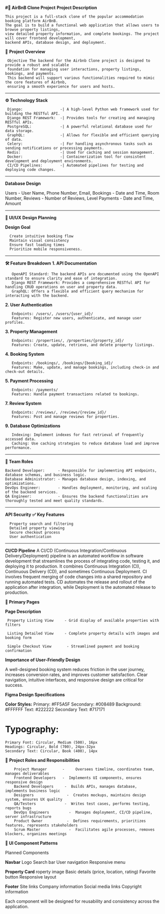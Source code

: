 **#🏡 AirBnB Clone Project**
  **Project Description**
    
    This project is a full-stack clone of the popular accommodation booking platform AirBnB. 
    The goal is to build a functional web application that allows users to browse property listings, 
    view detailed property information, and complete bookings. The project will cover frontend development, 
    backend APIs, database design, and deployment.
    
📌 **Project Overview**

     Objective The backend for the Airbnb Clone project is designed to provide a robust and scalable 
     foundation for managing user interactions, property listings, bookings, and payments. 
     This backend will support various functionalities required to mimic the core features of Airbnb, 
     ensuring a smooth experience for users and hosts.
___________________________________________________________________________________________________________

**⚙️ Technology Stack**

     Django:                 -| A high-level Python web framework used for building the RESTful API.
     Django REST Framework:  -| Provides tools for creating and managing RESTful APIs.
     PostgreSQL:             -| A powerful relational database used for data storage.
     GraphQL:                -| Allows for flexible and efficient querying of data.
     Celery:                 -| For handling asynchronous tasks such as sending notifications or processing payments.
     Redis:                  -| Used for caching and session management.
     Docker:                 -| Containerization tool for consistent development and deployment environments.
     CI/CD Pipelines:        -| Automated pipelines for testing and deploying code changes.
     
___________________________________________________________________________________________________________

**Database Design**

   Users      - User Name, Phone Number, Email, 
   Bookings   - Date and Time, Room Number,
   Reviews    - Number of Reviews, Level
   Payments   - Date and Time, Amount
___________________________________________________________________________________________________________

**🎨 UI/UX Design Planning**

   **Design Goal**
   
      Create intuitive booking flow
      Maintain visual consistency
      Ensure fast loading times
      Prioritize mobile responsiveness.
___________________________________________________________________________________________________________      
**🛠️ Feature Breakdown**
   **1. API Documentation**
   
       OpenAPI Standard: The backend APIs are documented using the OpenAPI standard to ensure clarity and ease of integration.
       Django REST Framework: Provides a comprehensive RESTful API for handling CRUD operations on user and property data.
       GraphQL: Offers a flexible and efficient query mechanism for interacting with the backend.
       
   **2. User Authentication**
   
       Endpoints: /users/, /users/{user_id}/
       Features: Register new users, authenticate, and manage user profiles.
   
   **3. Property Management**
   
       Endpoints: /properties/, /properties/{property_id}/
       Features: Create, update, retrieve, and delete property listings.
   
   **4. Booking System**
   
       Endpoints: /bookings/, /bookings/{booking_id}/
       Features: Make, update, and manage bookings, including check-in and check-out details.
   
   **5. Payment Processing**
   
       Endpoints: /payments/
       Features: Handle payment transactions related to bookings.
   
   **7. Review System**
   
       Endpoints: /reviews/, /reviews/{review_id}/
       Features: Post and manage reviews for properties.
   
   **9. Database Optimizations**
   
       Indexing: Implement indexes for fast retrieval of frequently accessed data.
       Caching: Use caching strategies to reduce database load and improve performance.

___________________________________________________________________________________________________________
**👥 Team Roles**

    Backend Developer:      - Responsible for implementing API endpoints, database schemas, and business logic.
    Database Administrator: - Manages database design, indexing, and optimizations.
    DevOps Engineer:        - Handles deployment, monitoring, and scaling of the backend services.
    QA Engineer:            - Ensures the backend functionalities are thoroughly tested and meet quality standards.

___________________________________________________________________________________________________________
**API Security**
**✅ Key Features**

      Property search and filtering
      Detailed property viewing
      Secure checkout process
      User authentication

___________________________________________________________________________________________________________
**CI/CD Pipeline**
    A CI/CD (Continuous Integration/Continuous Delivery/Deployment) pipeline is an automated workflow 
    in software development that streamlines the process of integrating code, testing it, 
    and deploying it to production. It combines Continuous Integration (CI), Continuous Delivery (CD), 
    and sometimes Continuous Deployment. CI involves frequent merging of code changes into a shared 
    repository and running automated tests. CD automates the release and rollout of the application 
    after integration, while Deployment is the automated release to production. 

**📄 Primary Pages**

  **Page	                  Description**

     Property Listing View	   - Grid display of available properties with filters
     
     Listing Detailed View	   - Complete property details with images and booking form
     
     Simple Checkout View	    - Streamlined payment and booking confirmation

**Importance of User-Friendly Design**

   A well-designed booking system reduces friction in the user journey, increases conversion rates, 
   and improves customer satisfaction. Clear navigation, intuitive interfaces, and responsive design are critical for success.

**Figma Design Specifications**
   
   **Color Styles:**
       Primary: #FF5A5F
       Secondary: #008489
       Background: #FFFFFF
       Text: #222222
       Secondary Text: #717171

# Typography:
    Primary Font: Circular, Medium (500), 16px
    Headings: Circular, Bold (700), 24px-32px
    Secondary Text: Circular, Book (400), 14px

👥 **Project Roles and Responsibilities**

        Project Manager       - 	Oversees timeline, coordinates team, manages deliverables
        Frontend Developers	  -  Implements UI components, ensures responsive design
        Backend Developers	   -  Builds APIs, manages database, implements business logic
        Designers	            -  Creates mockups, maintains design system, ensures UX quality
        QA/Testers	           -  Writes test cases, performs testing, reports bugs
        DevOps Engineers	     -  Manages deployment, CI/CD pipeline, server infrastructure
        Product Owner	        -  Defines requirements, prioritizes features, represents stakeholders
        Scrum Master	         -  Facilitates agile processes, removes blockers, organizes meetings


**🧱 UI Component Patterns**

   Planned Components
   
   **Navbar**
         Logo
         Search bar
         User navigation
         Responsive menu
         
   **Property Card**
     roperty image
     Basic details (price, location, rating)
     Favorite button
     Responsive layout
   
   **Footer**
         Site links
         Company information
         Social media links
         Copyright information
      
Each component will be designed for reusability and consistency across the application.
